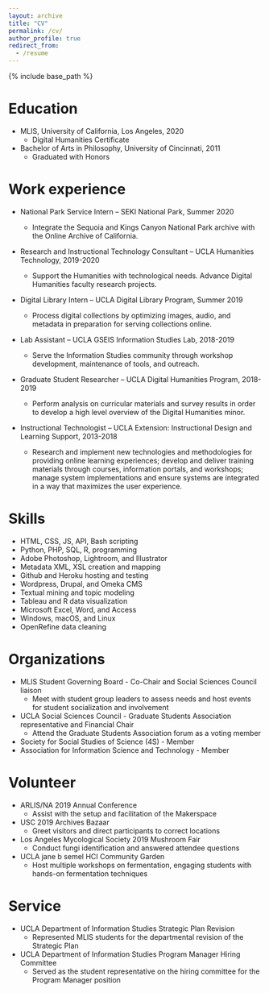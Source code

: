 ```yaml
---
layout: archive
title: "CV"
permalink: /cv/
author_profile: true
redirect_from:
  - /resume
---
```


{% include base_path %}

Education
======
* MLIS, University of California, Los Angeles, 2020
  * Digital Humanities Certificate
* Bachelor of Arts in Philosophy, University of Cincinnati, 2011
  * Graduated with Honors

Work experience
======
* National Park Service Intern – SEKI National Park, Summer 2020
  * Integrate the Sequoia and Kings Canyon National Park archive with the Online Archive of California.

* Research and Instructional Technology Consultant – UCLA Humanities Technology, 2019-2020
  * Support the Humanities with technological needs. Advance Digital Humanities faculty research projects.

* Digital Library Intern – UCLA Digital Library Program, Summer 2019
  * Process digital collections by optimizing images, audio, and metadata in preparation for serving collections online.

* Lab Assistant – UCLA GSEIS Information Studies Lab, 2018-2019
  * Serve the Information Studies community through workshop development, maintenance of tools, and outreach.
  
* Graduate Student Researcher – UCLA Digital Humanities Program, 2018-2019
  * Perform analysis on curricular materials and survey results in order to develop a high level overview of the Digital Humanities minor.

* Instructional Technologist – UCLA Extension: Instructional Design and Learning Support, 2013-2018
  * Research and implement new technologies and methodologies for providing online learning experiences; develop and deliver training materials through courses, information portals, and workshops; manage system
implementations and ensure systems are integrated in a way that maximizes the user experience.

Skills
======
* HTML, CSS, JS, API, Bash scripting
* Python, PHP, SQL, R, programming
* Adobe Photoshop, Lightroom, and Illustrator
* Metadata XML, XSL creation and mapping
* Github and Heroku hosting and testing
* Wordpress, Drupal, and Omeka CMS
* Textual mining and topic modeling
* Tableau and R data visualization
* Microsoft Excel, Word, and Access
* Windows, macOS, and Linux
* OpenRefine data cleaning

Organizations
======
* MLIS Student Governing Board - Co-Chair and Social Sciences Council liaison
  * Meet with student group leaders to assess needs and host events for student socialization and involvement
* UCLA Social Sciences Council - Graduate Students Association representative and Financial Chair
  * Attend the Graduate Students Association forum as a voting member
* Society for Social Studies of Science (4S) - Member
* Association for Information Science and Technology - Member

Volunteer
======
* ARLIS/NA 2019 Annual Conference
  * Assist with the setup and facilitation of the Makerspace
* USC 2019 Archives Bazaar
  * Greet visitors and direct participants to correct locations
* Los Angeles Mycological Society 2019 Mushroom Fair
  * Conduct fungi identification and answered attendee questions
* UCLA jane b semel HCI Community Garden
  * Host multiple workshops on fermentation, engaging students with hands-on fermentation techniques
 
Service
======
* UCLA Department of Information Studies Strategic Plan Revision
  * Represented MLIS students for the departmental revision of the Strategic Plan
* UCLA Department of Information Studies Program Manager Hiring Committee
  * Served as the student representative on the hiring committee for the Program Manager position
